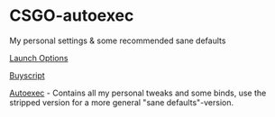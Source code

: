 # CSGO-autoexec
My personal settings &amp; some recommended sane defaults

[Launch Options](launchoptions.txt)

[Buyscript](buyscript.cfg)

[Autoexec](autoexec.cfg) - Contains all my personal tweaks and some binds, use the stripped version for a more general "sane defaults"-version.
